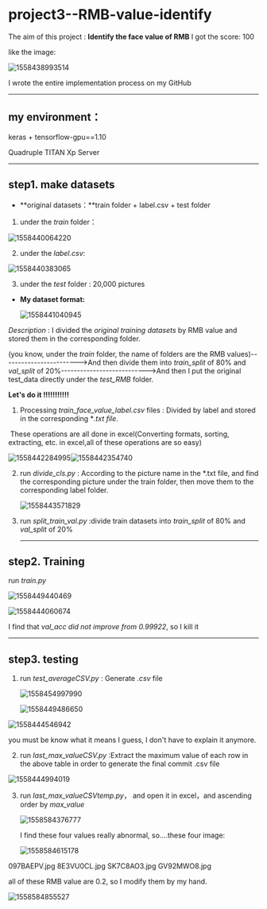 # project3--RMB-value-identify

The aim of this project : **Identify the face value of RMB**    I got the score: 100

like the image:

![1558438993514](img/1558438993514.png)

I wrote the entire implementation process on my GitHub

------

## my environment：

keras + tensorflow-gpu==1.10

Quadruple TITAN Xp Server

------

## step1. make datasets

- **original datasets：**train folder + label.csv + test folder

1. under the *train* folder：

![1558440064220](img/1558440064220.png)

2. under the *label.csv*:

![1558440383065](img/1558440383065.png)

3. under the *test* folder : 20,000 pictures

- **My dataset format:**

  ![1558441040945](img/1558441040945.png)

*Description* : I divided the *original training datasets* by RMB value and stored them in the corresponding folder.

(you know, under the *train* folder, the name of folders are the RMB values)------------------------>And then divide them into *train_split* of 80% and *val_split* of 20%--------------------------->And then I put the original test_data directly under the *test_RMB* folder.

**Let's do it !!!!!!!!!!!**

1. Processing *train_face_value_label.csv* files : Divided by label and stored in the corresponding  **.txt file*.

​       These operations are all done in excel(Converting formats, sorting, extracting, etc. in excel,all of these operations     are so easy)

![1558442284995](img/1558442284995.png)![1558442354740](img/1558442354740.png)

2. run *divide_cls.py* : According to the picture name in the *.txt file, and find the corresponding picture under the train folder, then move them to the corresponding label folder.

   ![1558443571829](img/1558443571829.png)

3. run *split_train_val.py* :divide train datasets into *train_split* of 80% and *val_split* of 20%

   ------

## step2. Training

run *train.py*

![1558449440469](img/1558449440469.png)

![1558444060674](img/1558444060674.png)

I find that *val_acc did not improve from 0.99922*, so I kill it

------

## step3. testing

1. run *test_averageCSV.py* : Generate *.csv* file

   ![1558454997990](img/1558454997990.png)
   
   ![1558449486650](img/1558449486650.png)

![1558444546942](img/1558444546942.png)

you must be know what it means I guess, I don't have to explain it anymore.

2. run *last_max_valueCSV.py* :Extract the maximum value of each row in the above table in order to generate the final commit .csv file

![1558444994019](img/1558444994019.png)



3. run *last_max_valueCSVtemp.py*，  and open it in excel，and ascending order by *max_value*

   ![1558584376777](img/1558584376777.png)

   

   I find these four values really abnormal, so....these four image:

   ![1558584615178](img/1558584615178.png)

097BAEPV.jpg       8E3VU0CL.jpg    SK7C8AO3.jpg    GV92MWO8.jpg

all of these RMB value are 0.2,   so I modify them by my hand.

![1558584855527](img/1558584855527.png)
